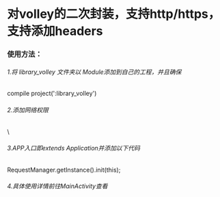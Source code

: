 <h1> 对volley的二次封装，支持http/https，支持添加headers</h1>
<h3> 使用方法：</h3>
<h6>1.将 library_volley 文件夹以 Module添加到自己的工程，并且确保</h6>
compile project(':library_volley')
<h6>2.添加网络权限</h6>
\<uses-permission android:name="android.permission.INTERNET" /\>
<h6>3.APP入口即extends Application并添加以下代码</h6>
RequestManager.getInstance().init(this);
<h6>4.具体使用详情前往MainActivity查看</h6>

